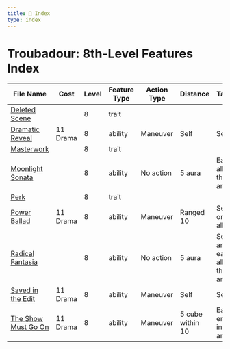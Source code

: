 ```yaml
---
title: 📑 Index
type: index
---
```


# Troubadour: 8th-Level Features Index

| File Name                                             | Cost     | Level | Feature Type | Action Type | Distance         | Target                         |
| ----------------------------------------------------- | -------- | ----- | ------------ | ----------- | ---------------- | ------------------------------ |
| [Deleted Scene](../Deleted%20Scene)                   |          | 8     | trait        |             |                  |                                |
| [Dramatic Reveal](../Dramatic%20Reveal)               | 11 Drama | 8     | ability      | Maneuver    | Self             | Self                           |
| [Masterwork](../Masterwork)                           |          | 8     | trait        |             |                  |                                |
| [Moonlight Sonata](../Moonlight%20Sonata)             |          | 8     | ability      | No action   | 5 aura           | Each ally in the area          |
| [Perk](../Perk)                                       |          | 8     | trait        |             |                  |                                |
| [Power Ballad](../Power%20Ballad)                     | 11 Drama | 8     | ability      | Maneuver    | Ranged 10        | Self or one ally               |
| [Radical Fantasia](../Radical%20Fantasia)             |          | 8     | ability      | No action   | 5 aura           | Self and each ally in the area |
| [Saved in the Edit](../Saved%20in%20the%20Edit)       | 11 Drama | 8     | ability      | Maneuver    | Self             | Self                           |
| [The Show Must Go On](../The%20Show%20Must%20Go%20On) | 11 Drama | 8     | ability      | Maneuver    | 5 cube within 10 | Each enemy in the area         |
